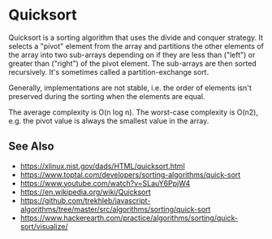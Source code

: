 # Quicksort

Quicksort is a sorting algorithm that uses the divide and conquer strategy. It selects a "pivot" element from the array and partitions the other elements of the array into two sub-arrays depending on if they are less than ("left") or greater than ("right") of the pivot element. The sub-arrays are then sorted recursively. It's sometimes called a partition-exchange sort.

Generally, implementations are not stable, i.e. the order of elements isn't preserved during the sorting when the elements are equal.

The average complexity is O(n log n). The worst-case complexity is O(n2), e.g. the pivot value is always the smallest value in the array.

## See Also

- https://xlinux.nist.gov/dads/HTML/quicksort.html
- https://www.toptal.com/developers/sorting-algorithms/quick-sort
- https://www.youtube.com/watch?v=SLauY6PpjW4
- https://en.wikipedia.org/wiki/Quicksort
- https://github.com/trekhleb/javascript-algorithms/tree/master/src/algorithms/sorting/quick-sort
- https://www.hackerearth.com/practice/algorithms/sorting/quick-sort/visualize/
